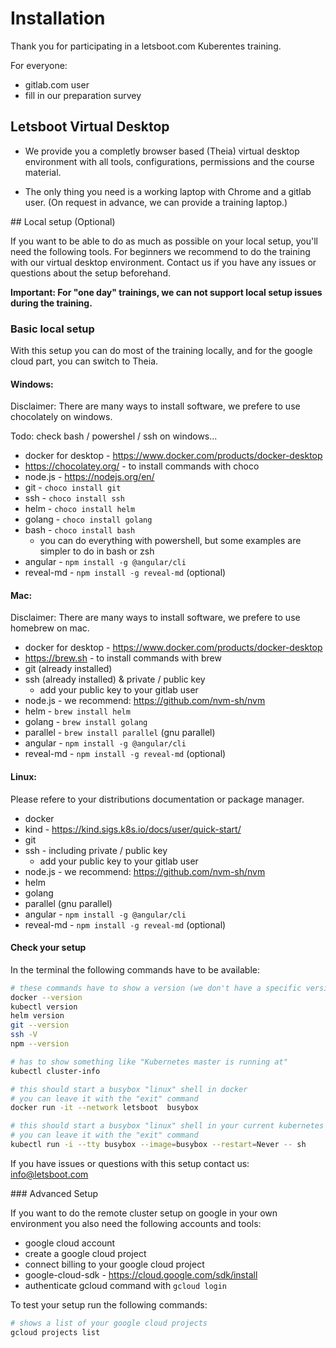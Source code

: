 
# Installation

Thank you for participating in a letsboot.com Kuberentes training.

For everyone:
* gitlab.com user 
* fill in our preparation survey

## Letsboot Virtual Desktop

* We provide you a completly browser based (Theia) virtual desktop environment with all tools, configurations, permissions and the course material. 

* The only thing you need is a working laptop with Chrome and a gitlab user. (On request in advance, we can provide a training laptop.)

## Local setup (Optional)

If you want to be able to do as much as possible on your local setup, you'll need the following tools.
For beginners we recommend to do the training with our virtual desktop environment.
Contact us if you have any issues or questions about the setup beforehand.

**Important: For "one day" trainings, we can not support local setup issues during the training.**

### Basic local setup

With this setup you can do most of the training locally, and for the google cloud part, you can switch to Theia.

#### Windows:

Disclaimer: There are many ways to install software, we prefere to use chocolately on windows.

Todo: check bash / powershel / ssh on windows...

* docker for desktop - https://www.docker.com/products/docker-desktop
* https://chocolatey.org/ - to install commands with choco
* node.js - https://nodejs.org/en/
* git - `choco install git`
* ssh - `choco install ssh`
* helm - `choco install helm`
* golang - `choco install golang`
* bash - `choco install bash`
  * you can do everything with powershell, but some examples are simpler to do in bash or zsh
* angular - `npm install -g @angular/cli`
* reveal-md - `npm install -g reveal-md` (optional)

#### Mac:

Disclaimer: There are many ways to install software, we prefere to use homebrew on mac.

* docker for desktop - https://www.docker.com/products/docker-desktop
* https://brew.sh - to install commands with brew
* git (already installed)
* ssh (already installed) & private / public key
  * add your public key to your gitlab user
* node.js - we recommend: https://github.com/nvm-sh/nvm
* helm - `brew install helm`
* golang - `brew install golang`
* parallel - `brew install parallel` (gnu parallel)
* angular - `npm install -g @angular/cli`
* reveal-md - `npm install -g reveal-md` (optional)

#### Linux:

Please refere to your distributions documentation or package manager.

* docker
* kind - https://kind.sigs.k8s.io/docs/user/quick-start/
* git
* ssh - including private / public key
  * add your public key to your gitlab user
* node.js - we recommend: https://github.com/nvm-sh/nvm
* helm
* golang
* parallel (gnu parallel)
* angular - `npm install -g @angular/cli`
* reveal-md - `npm install -g reveal-md` (optional)

#### Check your setup

In the terminal the following commands have to be available:

```bash
# these commands have to show a version (we don't have a specific version requirement)
docker --version
kubectl version
helm version
git --version
ssh -V
npm --version

# has to show something like "Kubernetes master is running at"
kubectl cluster-info

# this should start a busybox "linux" shell in docker
# you can leave it with the "exit" command
docker run -it --network letsboot  busybox

# this should start a busybox "linux" shell in your current kubernetes context
# you can leave it with the "exit" command
kubectl run -i --tty busybox --image=busybox --restart=Never -- sh
```

If you have issues or questions with this setup contact us: info@letsboot.com

### Advanced Setup

If you want to do the remote cluster setup on google in your own environment you also need the following accounts and tools:

* google cloud account
* create a google cloud project
* connect billing to your google cloud project
* google-cloud-sdk - https://cloud.google.com/sdk/install
* authenticate gcloud command with `gcloud login`

To test your setup run the following commands:

```bash
# shows a list of your google cloud projects
gcloud projects list
```